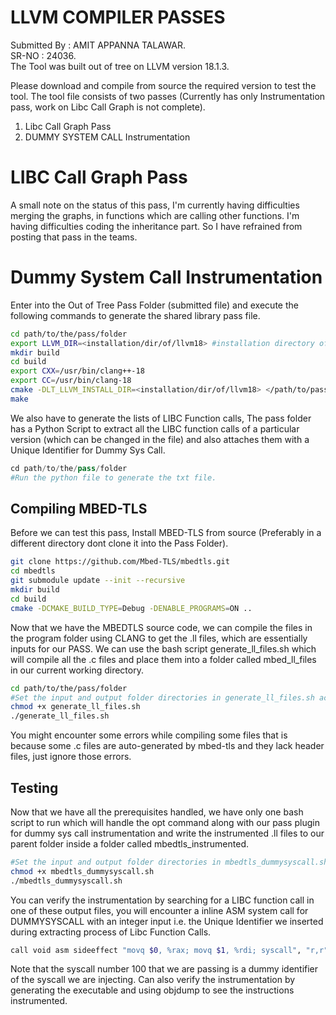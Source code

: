 # LLVM COMPILER PASSES
Submitted By : AMIT APPANNA TALAWAR.    
SR-NO : 24036.  
The Tool was built out of tree on LLVM version 18.1.3.

Please download and compile from source the required version to test the tool.
The tool file consists of two passes (Currently has only Instrumentation pass, work on Libc Call Graph is not complete).
1. Libc Call Graph Pass
2. DUMMY SYSTEM CALL Instrumentation

# LIBC Call Graph Pass
A small note on the status of this pass, I'm currently having difficulties merging the graphs, in functions which are calling other functions. I'm having difficulties coding the inheritance part. So I have refrained from posting that pass in the teams.

# Dummy System Call Instrumentation

Enter into the Out of Tree Pass Folder (submitted file) and execute the following commands to generate the shared library pass file.

```bash
cd path/to/the/pass/folder
export LLVM_DIR=<installation/dir/of/llvm18> #installation directory of llvm 18
mkdir build
cd build
export CXX=/usr/bin/clang++-18
export CC=/usr/bin/clang-18
cmake -DLT_LLVM_INSTALL_DIR=<installation/dir/of/llvm18> </path/to/pass/folder>
make
```
We also have to generate the lists of LIBC Function calls, The pass folder has a Python Script to extract all the LIBC function calls of a particular version (which can be changed in the file) and also attaches them with a Unique Identifier for Dummy Sys Call.
```python
cd path/to/the/pass/folder
#Run the python file to generate the txt file.
```

## Compiling MBED-TLS

Before we can test this pass, Install MBED-TLS from source (Preferably in a different directory dont clone it into the Pass Folder).
```bash
git clone https://github.com/Mbed-TLS/mbedtls.git
cd mbedtls
git submodule update --init --recursive
mkdir build
cd build
cmake -DCMAKE_BUILD_TYPE=Debug -DENABLE_PROGRAMS=ON ..
```
Now that we have the MBEDTLS source code, we can compile the files in the program folder using CLANG to get the .ll files, which are essentially inputs for our PASS. We can use the bash script generate_ll_files.sh which will compile all the .c files and place them into a folder called mbed_ll_files in our current working directory.
```bash
cd path/to/the/pass/folder
#Set the input and output folder directories in generate_ll_files.sh accordingly
chmod +x generate_ll_files.sh
./generate_ll_files.sh
```

You might encounter some errors while compiling some files that is because some .c files are auto-generated by mbed-tls and they lack header files, just ignore those errors.


## Testing
Now that we have all the prerequisites handled, we have only one bash script to run which will handle the opt command along with our pass plugin for dummy sys call instrumentation and write the instrumented .ll files to our parent folder inside a folder called mbedtls_instrumented.

```bash
#Set the input and output folder directories in mbedtls_dummysyscall.sh accordingly
chmod +x mbedtls_dummysyscall.sh
./mbedtls_dummysyscall.sh
```
You can verify the instrumentation by searching for a LIBC function call in one of these output files, you will encounter a inline ASM system call for DUMMYSYSCALL with an integer input i.e. the Unique Identifier we inserted during extracting process of Libc Function Calls.

```bash
call void asm sideeffect "movq $0, %rax; movq $1, %rdi; syscall", "r,r"(i64 100, i64 11169)
```
Note that the syscall number 100 that we are passing is a dummy identifier of the syscall we are injecting. Can also verify the instrumentation by generating the executable and using objdump to see the instructions instrumented.


<!-- export LLVM_DIR=~/llvm18/build #installation directory of llvm 18
mkdir build
cd build

export CXX=/usr/bin/clang++-18
export CC=/usr/bin/clang-18

cmake -DLT_LLVM_INSTALL_DIR=~/llvm18/build ~/Final_Passes
make


$LLVM_DIR/bin/clang -O0 -emit-llvm -S ../input_files/trial_input.c -o trial_input.ll
$LLVM_DIR/bin/opt -load-pass-plugin ./lib/libDummySysCall.so --passes="inject-dummy-sys-call" -S /home/amit-talawar/mbedtls/ll_files/crypt_and_hash.ll -o output.ll

$LLVM_DIR/bin/opt -load-pass-plugin ./lib/libLibraryCallGraph.so --passes="library-call-graph" -S /home/amit-talawar/mbedtls/ll_files/crypt_and_hash.ll -o output.ll

$LLVM_DIR/bin/clang -emit-llvm -c ~/Semester\ 1/Computer\ System\ Security/Project/Final_Passes/input_files/trial_input.c -o trial_input.bc~/Semester\ 1/Computer\ System\ Security/Project/Final_Passes/

$LLVM_DIR/bin/opt -load-pass-plugin ~/Semester\ 1/Computer\ System\ Security/Project/Final_Passes/build/lib/libStaticCallCounter.so -passes="print<static-cc>" -disable-output trial_input.bc -->

